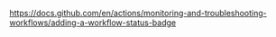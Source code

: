 https://docs.github.com/en/actions/monitoring-and-troubleshooting-workflows/adding-a-workflow-status-badge
